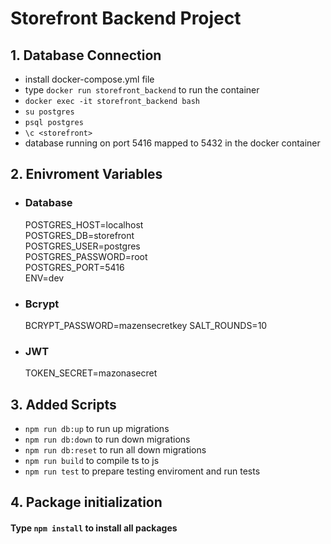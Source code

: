 # Storefront Backend Project

## 1. Database Connection

- install docker-compose.yml file
- type `docker run storefront_backend` to run the container
- `docker exec -it storefront_backend bash`
- `su postgres`
- `psql postgres`
- `\c <storefront>`
- database running on port 5416 mapped to 5432 in the docker container

## 2. Enivroment Variables

- ### Database

  POSTGRES_HOST=localhost<br>
  POSTGRES_DB=storefront<br>
  POSTGRES_USER=postgres<br>
  POSTGRES_PASSWORD=root<br>
  POSTGRES_PORT=5416<br>
  ENV=dev<br>

- ### Bcrypt

  BCRYPT_PASSWORD=mazensecretkey
  SALT_ROUNDS=10

- ### JWT
  TOKEN_SECRET=mazonasecret

## 3. Added Scripts

- `npm run db:up` to run up migrations
- `npm run db:down` to run down migrations
- `npm run db:reset` to run all down migrations
- `npm run build` to compile ts to js
- `npm run test` to prepare testing enviroment and run tests

## 4. Package initialization

#### Type `npm install` to install all packages
